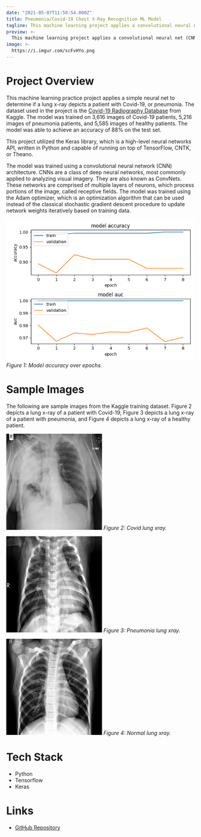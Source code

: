 ```yaml
---
date: "2021-05-07T11:50:54.000Z"
title: Pneumonia/Covid-19 Chest X-Ray Recognition ML Model
tagline: This machine learning project applies a convolutional neural net (CNN) to determine if a lung x-ray depicts a patient with Covid-19, or pneumonia.
preview: >-
  This machine learning project applies a convolutional neural net (CNN) to determine if a lung x-ray depicts a patient with Covid-19, or pneumonia. Cover generated by DALLE-3.
image: >-
  https://i.imgur.com/scFvHYo.png
---
```


# Project Overview

This machine learning practice project applies a simple neural net to determine if a lung x-ray depicts a patient with Covid-19, or pneumonia. The dataset used in the project is the [Covid-19 Radiography Database](https://www.kaggle.com/tawsifurrahman/covid19-radiography-database) from Kaggle. The model was trained on 3,616 images of Covid-19 patients, 5,216 images of pneumonia patients, and 5,585 images of healthy patients. The model was able to achieve an accuracy of 88% on the test set.

This project utilized the Keras library, which is a high-level neural networks API, written in Python and capable of running on top of TensorFlow, CNTK, or Theano.

The model was trained using a convolutional neural network (CNN) architecture. CNNs are a class of deep neural networks, most commonly applied to analyzing visual imagery. They are also known as ConvNets. These networks are comprised of multiple layers of neurons, which process portions of the image, called receptive fields. The model was trained using the Adam optimizer, which is an optimization algorithm that can be used instead of the classical stochastic gradient descent procedure to update network weights iteratively based on training data.

![Model Accuracy](https://github.com/sabrinabutton/covid-pneumonia-ml/raw/main/static/my_plots.png)
_Figure 1: Model accuracy over epochs._

# Sample Images

The following are sample images from the Kaggle training dataset. Figure 2 depicts a lung x-ray of a patient with Covid-19, Figure 3 depicts a lung x-ray of a patient with pneumonia, and Figure 4 depicts a lung x-ray of a healthy patient.

![Covid Lung xray](https://github.com/sabrinabutton/covid-pneumonia-ml/raw/main/data/test/Covid/2.png)
_Figure 2: Covid lung xray._

![Pneumonia Lung xray](https://github.com/sabrinabutton/covid-pneumonia-ml/raw/main/data/test/Pneumonia/0.png)
_Figure 3: Pneumonia lung xray._

![Normal Lung xray](https://github.com/sabrinabutton/covid-pneumonia-ml/raw/main/data/test/Normal/1.png)
_Figure 4: Normal lung xray._

# Tech Stack

- Python
- Tensorflow
- Keras

# Links

- [GitHub Repository](https://github.com/sabrinabutton/covid-pneumonia-ml)
